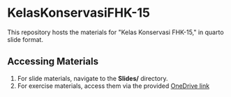 # KelasKonservasiFHK-15

This repository hosts the materials for "Kelas Konservasi FHK-15," in quarto slide format.

## Accessing Materials
1. For slide materials, navigate to the **Slides/** directory.
2. For exercise materials, access them via the provided [OneDrive link]([https://your-onedrive-link-here](https://ffionline-my.sharepoint.com/:f:/g/personal/ravriandy_fauna-flora_org/EkGAnjx4M5tLloO6W1oLCP8BCU7yj90jV_YQ7GgmPx5muw?e=lTgyU5))
